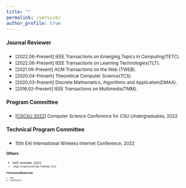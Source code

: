 ```yaml
---
title: ""
permalink: /service/
author_profile: true
---
```

#### Journal Reviewer
<!-- * [2021-Present] Reviewer for the Journal ACM Transactions on Social Computing(TSC).-->
* <small>[2022.06-Present] IEEE Transactions on Emerging Topics in Computing(TETC).</small>
* <small>[2022.06-Present] IEEE Transactions on Learning Technologies(TLT).</small>
* <small>[2021.09-Present] ACM Transactions on the Web (TWEB).</small>
* <small>[2020.04-Present] Theoretical Computer Science(TCS).</small>
* <small>[2020.03-Present] Discrete Mathematics, Algorithms and Application(DMAA).</small>
* <small>[2016.02-Present] IEEE Transactions on Multimedia(TMM).</small>

#### Program Committee
<!-- * <small>[[EAI WiCON 2022](https://wicon.eai-conferences.org/2022/)] 15th EAI International Wireless Internet Conference, 2022</small> -->
* <small>[[CSCSU 2022](https://cscsu-conference.github.io/)] Computer Science Conference for CSU Undergraduates, 2022</small>

#### Technical Program Committee
<!-- * <small>[[EAI WiCON 2022](https://wicon.eai-conferences.org/2022/)] 15th EAI International Wireless Internet Conference, 2022</small>--> 
* <small> 15th EAI International Wireless Internet Conference, 2022 <small>

#### Others
* <small> NSF reviewer, 2023 <small>
* <small> Judge, Congressional App Challenge, 2022 <small>
 
#### Professional Membership
  * <small>IEEE</small>
  * <small>ACM/ACM_W</small>
